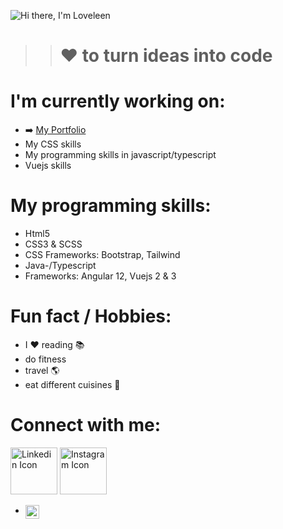![Hi there, I'm Loveleen](https://user-images.githubusercontent.com/62951494/139541557-d5772621-3878-4e58-a8cc-d304f6dbc2de.gif)

>> # ❤️ to turn ideas into code

# I'm currently working on:
- ➡️  [My Portfolio](https://www.github.com/Loveeyk) 
- My CSS skills
- My programming skills in javascript/typescript
- Vuejs skills

# My programming skills:
- Html5
- CSS3 & SCSS
- CSS Frameworks: Bootstrap, Tailwind
- Java-/Typescript
- Frameworks: Angular 12, Vuejs 2 & 3
# Fun fact / Hobbies: 
- I ❤️  reading 📚 
- do fitness
- travel 🌎
- eat different cuisines 🥘

# Connect with me:

<a href="https://www.linkedin.at/loveleen-karir"><img width="75px" src="https://upload.wikimedia.org/wikipedia/commons/thumb/c/c9/Linkedin.svg/1024px-Linkedin.svg.png" alt="Linkedin Icon" /></a>
<a href="https://www.instagram.com/loveeyk_"><img width="75px" src="https://upload.wikimedia.org/wikipedia/commons/9/95/Instagram_logo_2022.svg" alt="Instagram Icon" /></a>

- <a href="https://www.instagram.com/love.leen_k/"><img align="left" alt="codeSTACKr | LinkedIn" width="22px" color="purple" src="https://cdn.jsdelivr.net/npm/simple-icons@v3/icons/instagram.svg" /></a>





<!--
**loveeyk/loveeyk** is a ✨ _special_ ✨ repository because its `README.md` (this file) appears on your GitHub profile.

Here are some ideas to get you started:

- 🔭 I’m currently working on ...
- 🌱 I’m currently learning ...
- 👯 I’m looking to collaborate on ...
- 🤔 I’m looking for help with ...
- 💬 Ask me about ...
- 📫 How to reach me: ...
- 😄 Pronouns: ...
- ⚡ Fun fact: ...
-->
